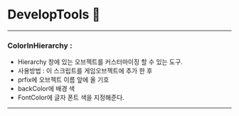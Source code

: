 # DevelopTools 🧰

---

### ColorInHierarchy :
 - Hierarchy 창에 있는 오브젝트를 커스터마이징 할 수 있는 도구.
 - 사용방법 : 이 스크립트를 게임오브젝트에 추가 한 후
 -  prfix에 오브젝트 이름 앞에 올 기호
 -  backColor에 배경 색
 -  FontColor에 글자 폰트 색을 지정해준다.
          
---
